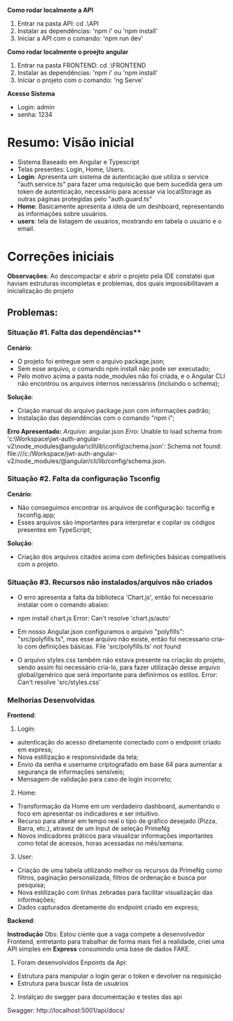 **Como rodar localmente a API**
1. Entrar na pasta API: cd .\API
2. Instalar as dependências: 'npm i' ou 'npm install'
3. Iniciar a API com o comando: 'npm run dev'

**Como rodar localmente o proejto angular**
1. Entrar na pasta FRONTEND: cd .\FRONTEND
2. Instalar as dependências: 'npm i' ou 'npm install'
3. Iniciar o projeto com o comando: 'ng Serve'

**Acesso Sistema**
- Login: admin
- senha: 1234

# Resumo: Visão inicial
- Sistema Baseado em Angular e Typescript
- Telas presentes: Login, Home, Users.
- **Login**: Apresenta um sistema de autenticação que utiliza o service "auth.service.ts" para fazer uma requisição que bem sucedida gera um token de autenticação, necessário para acessar via localStorage as outras páginas protegidas pelo "auth.guard.ts"
- **Home**: Basicamente apresenta a ideia de um deshboard, representando as informações sobre usuários.
- **users**: tela de listagem de usuários, mostrando em tabela o usuário e o email.

# Correções iniciais

**Observações**:
Ao descompactar e abrir o projeto pela IDE constatei que haviam estruturas incompletas e problemas, dos quais impossibilitavam a inicialização do projeto

## Problemas:

### Situação #1. Falta das dependências**

**Cenário**:
- O projeto foi entregue sem o arquivo package.json;
- Sem esse arquivo, o comando npm install não pode ser executado;
- Pelo motivo acima a pasta node_modules não foi criada, e o Angular CLI não encontrou os arquivos internos necessários (incluindo o schema);

**Solução**:
- Criação manual do arquivo package.json com informações padrão;
- Instalação das dependências com o comando "npm i";

**Erro Apresentado:**
*Arquivo*: angular.json
*Erro*: Unable to load schema from 'c:\Workspace\jwt-auth-angular-v2\node_modules\@angular\cli\lib\config\schema.json': Schema not found: file:///c:/Workspace/jwt-auth-angular-v2/node_modules/@angular/cli/lib/config/schema.json.


### Situação #2. Falta da configuração Tsconfig

**Cenário**:
- Não conseguimos encontrar os arquivos de configuração: tsconfig e tsconfig.app;
- Esses arquivos são importantes para interpretar e copilar os códigos presentes em TypeScript;

**Solução**:
- Criação dos arquivos citados acima com definições básicas compatíveis com o projeto.

### Situação #3. Recursos não instalados/arquivos não criados

- O erro apresenta a falta da biblioteca 'Chart.js', então foi necessário instalar com o comando abaixo:
- npm install chart.js
Error: Can't resolve 'chart.js/auto'

- Em nosso Angular.json configuramos o arquivo "polyfills": "src/polyfills.ts", mas esse arquivo não existe, então foi necessario cria-lo com definições básicas.
File 'src/polyfills.ts' not found

- O arquivo styles.css também não estava presente na criação do projeto, sendo assim foi necessário cria-lo, para fazer utilização desse arquivo global/genérico que será importante para definirmos os estilos.
Error: Can't resolve 'src/styles.css'

### Melhorias Desenvolvidas

**Frontend**:
1. Login:
- autenticação do acesso diretamente conectado com o endpoint criado em express;
- Nova estilização e responsividade da tela;
- Envio da senha e username criptografado em base 64 para aumentar a segurança de informações sensíveis;
- Mensagem de validação para caso de login incorreto;

2. Home:
- Transformação da Home em um verdadeiro dashboard, aumentando o foco em apresentar os indicadores e ser intuitivo.
- Recurso para alterar em tempo real o tipo de gráfico desejado (Pizza, Barra, etc.), atravez de um Input de seleção PrimeNg
- Novos indicadores práticos para visualizar informações importantes como total de acessos, horas acessadas no mês/semana.

3. User:
- Criação de uma tabela utilizando melhor os recursos da PrimeNg como filtros, paginação personalizada, filtros de ordenação e busca por pesquisa;
- Nova estilização com linhas zebradas para facilitar visualização das informações;
- Dados capturados diretamente do endpoint criado em express;

**Backend**:

**Instrodução**
Obs: Estou ciente que a vaga compete a desenvolvedor Frontend, entretanto para trabalhar de forma mais fiel a realidade, criei uma API simples em **Express** consumindo uma base de dados FAKE.
1. Foram desenvolvidos Enpoints da Api: 
- Estrutura para manipular o login gerar o token e devolver na requisição
- Estrutura para buscar lista de usuários
2. Instalçao do swgger para documentação e testes das api

Swagger: http://localhost:5001/api/docs/


